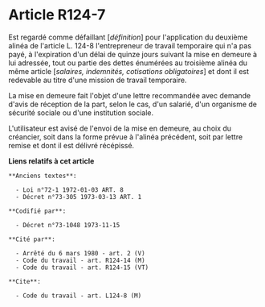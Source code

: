 # Article R124-7

Est regardé comme défaillant [*définition*] pour l'application du deuxième alinéa de l'article L. 124-8 l'entrepreneur de
travail temporaire qui n'a pas payé, à l'expiration d'un délai de quinze jours suivant la mise en demeure à lui adressée,
tout ou partie des dettes énumérées au troisième alinéa du même article [*salaires, indemnités, cotisations obligatoires*] et
dont il est redevable au titre d'une mission de travail temporaire.

La mise en demeure fait l'objet d'une lettre recommandée avec demande d'avis de réception de la part, selon le cas, d'un
salarié, d'un organisme de sécurité sociale ou d'une institution sociale.

L'utilisateur est avisé de l'envoi de la mise en demeure, au choix du créancier, soit dans la forme prévue à l'alinéa
précédent, soit par lettre remise et dont il est délivré récépissé.

**Liens relatifs à cet article**

	**Anciens textes**:

	  - Loi n°72-1 1972-01-03 ART. 8
	  - Décret n°73-305 1973-03-13 ART. 1

	**Codifié par**:

	  - Décret n°73-1048 1973-11-15

	**Cité par**:

	  - Arrêté du 6 mars 1980 - art. 2 (V)
	  - Code du travail - art. R124-14 (M)
	  - Code du travail - art. R124-15 (VT)

	**Cite**:

	  - Code du travail - art. L124-8 (M)
